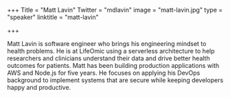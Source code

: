 +++
Title = "Matt Lavin"
Twitter = "mdlavin"
image = "matt-lavin.jpg"
type = "speaker"
linktitle = "matt-lavin"

+++

Matt Lavin is software engineer who brings his engineering mindset to health problems. He is at LifeOmic using a serverless architecture to help researchers and clinicians understand their data and drive better health outcomes for patients. Matt has been building production applications with AWS and Node.js for five years. He focuses on applying his DevOps background to implement systems that are secure while keeping developers happy and productive.
